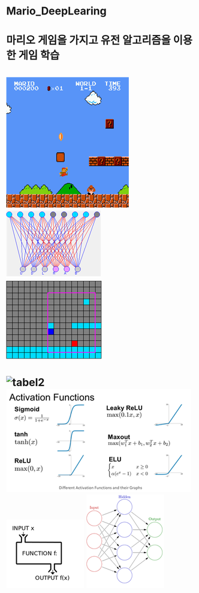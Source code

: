 # Mario_DeepLearing
# 마리오 게임을 가지고 유전 알고리즘을 이용한 게임 학습
    
# ![tabel](game.png) ![tabel](label.png) ![tabel](label2.png)
# ![tabel2](labe2.png) ![tabel2](label3.png) ![tabel2](label4.png) ![tabel2](label5.png)


